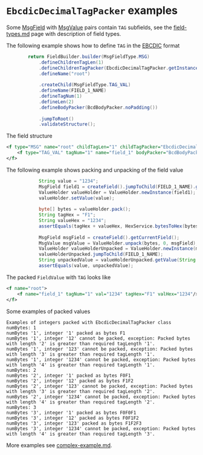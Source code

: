 # `EbcdicDecimalTagPacker` examples

Some [MsgField](https://github.com/credibledoc/credible-doc/blob/master/iso-8583-packer/src/main/java/com/credibledoc/iso8583packer/message/MsgField.java)
with [MsgValue](https://github.com/credibledoc/credible-doc/blob/master/iso-8583-packer/src/main/java/com/credibledoc/iso8583packer/message/MsgValue.java)
pairs contain `TAG` subfields, see the [field-types.md](../field-types.md) page with description of field types.

The following example shows how to define `TAG` in the [EBCDIC](https://en.wikipedia.org/wiki/EBCDIC) format
```Java
        return FieldBuilder.builder(MsgFieldType.MSG)
            .defineChildrenTagLen(1)
            .defineChildrenTagPacker(EbcdicDecimalTagPacker.getInstance())
            .defineName("root")
            
            .createChild(MsgFieldType.TAG_VAL)
            .defineName(FIELD_1_NAME)
            .defineTagNum(1)
            .defineLen(2)
            .defineBodyPacker(BcdBodyPacker.noPadding())
            
            .jumpToRoot()
            .validateStructure();
```

The field structure
```XML
<f type="MSG" name="root" childTagLen="1" childTagPacker="EbcdicDecimalTagPacker">
    <f type="TAG_VAL" tagNum="1" name="field_1" bodyPacker="BcdBodyPacker" len="2"/>
</f>
```

The following example shows packing and unpacking of the field value
```Java
            String value = "1234";
            MsgField field1 = createField().jumpToChild(FIELD_1_NAME).getCurrentField();
            ValueHolder valueHolder = ValueHolder.newInstance(field1);
            valueHolder.setValue(value);
    
            byte[] bytes = valueHolder.pack();
            String tagHex = "F1";
            String valueHex = "1234";
            assertEquals(tagHex + valueHex, HexService.bytesToHex(bytes));
    
            MsgField msgField = createField().getCurrentField();
            MsgValue msgValue = ValueHolder.unpack(bytes, 0, msgField);
            ValueHolder valueHolderUnpacked = ValueHolder.newInstance(msgValue, msgField);
            valueHolderUnpacked.jumpToChild(FIELD_1_NAME);
            String unpackedValue = valueHolderUnpacked.getValue(String.class);
            assertEquals(value, unpackedValue);
```

The packed `FieldValue` with `TAG` looks like
```XML
<f name="root">
    <f name="field_1" tagNum="1" val="1234" tagHex="F1" valHex="1234"/>
</f>
```

Some examples of packed values
```
Examples of integers packed with EbcdicDecimalTagPacker class
numBytes: 1
numBytes '1', integer '1' packed as bytes F1
numBytes '1', integer '12' cannot be packed, exception: Packed bytes with length '2' is greater than required tagLength '1'.
numBytes '1', integer '123' cannot be packed, exception: Packed bytes with length '3' is greater than required tagLength '1'.
numBytes '1', integer '1234' cannot be packed, exception: Packed bytes with length '4' is greater than required tagLength '1'.
numBytes: 2
numBytes '2', integer '1' packed as bytes F0F1
numBytes '2', integer '12' packed as bytes F1F2
numBytes '2', integer '123' cannot be packed, exception: Packed bytes with length '3' is greater than required tagLength '2'.
numBytes '2', integer '1234' cannot be packed, exception: Packed bytes with length '4' is greater than required tagLength '2'.
numBytes: 3
numBytes '3', integer '1' packed as bytes F0F0F1
numBytes '3', integer '12' packed as bytes F0F1F2
numBytes '3', integer '123' packed as bytes F1F2F3
numBytes '3', integer '1234' cannot be packed, exception: Packed bytes with length '4' is greater than required tagLength '3'.
```

More examples see [complex-example.md](../complex-example.md).